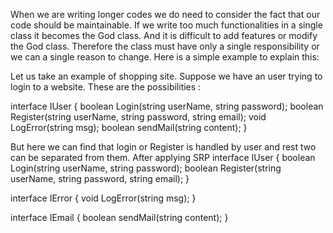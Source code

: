 When we are writing longer codes we do need to consider the fact that our code should be maintainable.
If we write too much functionalities in a single class it becomes the God class.
And it is difficult to add features or modify the God class.
Therefore the class must have only a single responsibility or we can a single reason to change.
Here is a simple example to explain this:

Let us take an example of shopping site.
Suppose we have an user trying to login to a website.
These are the possibilities :

interface IUser
{
boolean Login(string userName, string password);
boolean Register(string userName, string password, string email);
void LogError(string msg);
boolean sendMail(string content);
}

But here we can find that login or Register is handled by user and rest two can be separated from them.
After applying SRP
interface IUser
{
boolean Login(string userName, string password);
boolean Register(string userName, string password, string email);
}

interface IError
{
void LogError(string msg);
}

interface IEmail
{
boolean sendMail(string content);
}
